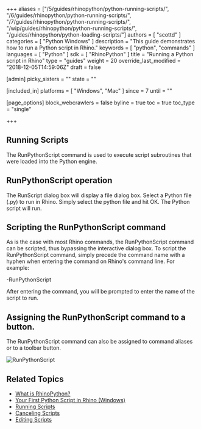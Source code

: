 +++
aliases = ["/5/guides/rhinopython/python-running-scripts/", "/6/guides/rhinopython/python-running-scripts/", "/7/guides/rhinopython/python-running-scripts/", "/wip/guides/rhinopython/python-running-scripts/", "/guides/rhinopython/python-loading-scripts/"]
authors = [ "scottd" ]
categories = [ "Python Windows" ]
description = "This guide demonstrates how to run a Python script in Rhino."
keywords = [ "python", "commands" ]
languages = [ "Python" ]
sdk = [ "RhinoPython" ]
title = "Running a Python script in Rhino"
type = "guides"
weight = 20
override_last_modified = "2018-12-05T14:59:06Z"
draft = false

[admin]
picky_sisters = ""
state = ""

[included_in]
platforms = [ "Windows", "Mac" ]
since = 7
until = ""

[page_options]
block_webcrawlers = false
byline = true
toc = true
toc_type = "single"

+++

## Running Scripts

The RunPythonScript command is used to execute script subroutines that were loaded into the Python engine.

## RunPythonScript operation

The RunScript dialog box will display a file dialog box.  Select a Python file (.py) to run in Rhino.  Simply select the python file and hit OK. The Python script will run.

## Scripting the RunPythonScript command

As is the case with most Rhino commands, the RunPythonScript command can be scripted, thus bypassing the interactive dialog box.  To script the RunPythonScript command, simply precede the command name with a hyphen when entering the command on Rhino's command line.  For example:

-RunPythonScript

After entering the command, you will be prompted to enter the name of the script to run.

## Assigning the RunPythonScript command to a button.

The RunPythonScript command can also be assigned to command aliases or to a toolbar button.

<img src="/images/runpythonscript.png" alt="RunPythonScript">

<!-- TODO: Does RunPython actually run this way: When assigned to a toolbar button, the RunPythonScript can execute raw Python code.  To embed raw Python code on a button, make sure to surround the code with an opening and closing parenthesis.-->

## Related Topics

- [What is RhinoPython?](/guides/rhinopython/what-is-rhinopython)
- [Your First Python Script in Rhino (Windows)](/guides/rhinopython/your-first-python-script-in-rhino-windows)
- [Running Scripts](/guides/rhinopython/python-running-scripts)
- [Canceling Scripts](/guides/rhinopython/python-canceling-scripts)
- [Editing Scripts](/guides/rhinopython/python-editing-scripts)

